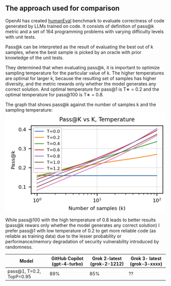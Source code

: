 

## The approach used for comparison
OpenAI has created [humanEval](https://arxiv.org/abs/2107.03374) benchmark to evaluate correctness of code generated by LLMs trained on code.
It consists of definition of pass@k metric and a set of 164 programming problems with varying difficulty levels with unit tests.

Pass@k can be interpreted as the result of evaluating the best out of k samples, where the best sample is picked by an oracle with prior knowledge of the unit tests.

They determined that when evaluating pass@k, it is important to optimize sampling temperature for the particular value of k. 
The higher temperatures are optimal for larger k, because the resulting set of samples has higher diversity, and the metric rewards only whether the model generates any correct solution.
And optimal temperature for pass@1 is T∗ = 0.2 and the optimal temperature for pass@100 is T∗ = 0.8.

The graph that shows pass@k against the number of samples k and the sampling temperature: 
![passes vs temperature](images/samples_passes.png)


While pass@100 with the high temperature of 0.8 leads to better results (pass@k rewars only whether the model generates any correct solution) I prefer pass@1 with low temperature of 0.2 to get more reliable code (as reliable as training data) due to the lesser probability or performance/memory degradation of security vulnerability introduced by randomness.


| Model | GitHub Copilot (gpt-4-turbo) | Grok 2-latest (grok-2-1212) | Grok 3- latest (grok-3-xxxx)|
| -- | -- | -- | -- | 
| pass@1, T=0.2, TopP=0.95 | 89% | 85% | ?? | 

